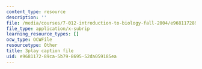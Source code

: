 ```yaml
---
content_type: resource
description: ''
file: /media/courses/7-012-introduction-to-biology-fall-2004/e968117289ca5b79869552da059185ea_rxiAQe0t-ZU.vtt
file_type: application/x-subrip
learning_resource_types: []
ocw_type: OCWFile
resourcetype: Other
title: 3play caption file
uid: e9681172-89ca-5b79-8695-52da059185ea
---
```

